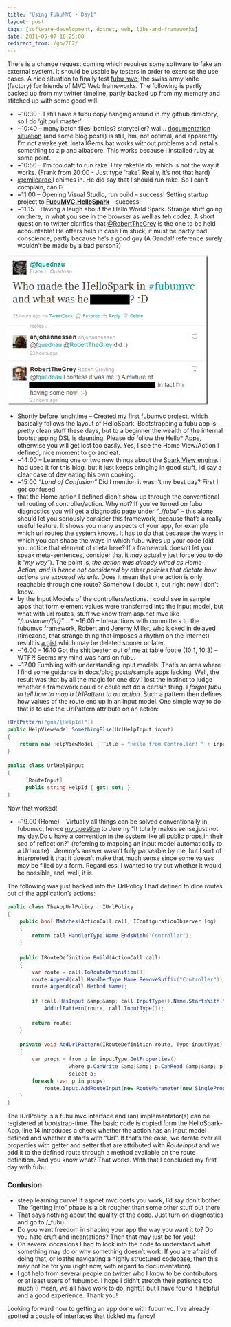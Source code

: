 ```yaml
---
title: "Using FubuMVC - Day1"
layout: post
tags: [software-development, dotnet, web, libs-and-frameworks]
date: 2011-05-07 10:25:00
redirect_from: /go/202/
---
```


There is a change request coming which requires some software to fake an external system. It should be usable by testers in order to exercise the use cases. A nice situation to finally test [fubu mvc](https://github.com/DarthFubuMVC/fubumvc), the swiss army knife (factory) for friends of MVC Web frameworks. The following is partly backed up from my twitter timeline, partly backed up from my memory and stitched up with some good will.

*   ~10:30 – I still have a fubu copy hanging around in my github directory, so I do ‘git pull master’
*   ~10:40 – many batch files! bottles? storyteller? wai… [documentation](http://wiki.fubumvc.com/Main_Page) [situation](https://github.com/DarthFubuMVC/fubumvc/wiki) (and some blog posts) is still, hm, not optimal, and apparently I’m not awake yet. InstallGems.bat works without problems and installs something to zip and albacore. This works because I installed ruby at some point.
*   ~10:50 – I’m too daft to run rake. I try rakefile.rb, which is not the way it works. (Frank from 20:00 - Just type ‘rake’. Really, it’s not that hard)
*   [@emilcardel](http://twitter.com/#!/emilcardell)l chimes in. He did say that I should run rake. So I can’t complain, can I?
*   ~11:00 – Opening Visual Studio, run build – success!
Setting startup project to **[FubuMVC.HelloSpark](https://github.com/DarthFubuMVC/fubumvc/tree/master/src/FubuMVC.HelloSpark)&nbsp;**– success!
*   ~11:15 – Having a laugh about the Hello World Spark. Strange stuff going on there, in what you see in the browser as well as teh codez. A short question to twitter clarifies that [@RobertTheGrey](http://twitter.com/#!/RobertTheGrey) is the one to be held accountable! He offers help in case I’m stuck, it must be partly bad conscience, partly because he’s a good guy (A Gandalf reference surely wouldn’t be made by a bad person?) 

![image](/assets/image_615cd585-7c6a-4bb6-ab7c-89cf94c5fcdc.png "image") 

*   Shortly before lunchtime – Created my first fubumvc project, which basically follows the layout of HelloSpark. Bootstrapping a fubu app is pretty clean stuff these days, but to a beginner the wealth of the internal bootstrapping DSL is daunting. Please do follow the Hello* Apps, otherwise you will get lost too easily.
Yes, I see the Home View/Action I defined, nice moment to go and eat.
*   ~14:00 – Learning one or two new things about the [Spark View engine](http://sparkviewengine.com/). I had used it for this blog, but it just keeps bringing in good stuff, I’d say a clear case of dev eating his own cooking.
*   ~15:00 _“Land of Confusion”_
Did I mention it wasn’t my best day? First I got confused
*   that the Home action I defined didn’t show up through the conventional url routing of controller/action. Why not?!If you’ve turned on fubu diagnostics you will get a diagnostic page under “_/_fubu_” – this alone should let you seriously consider this framework, because that’s a really useful feature. It shows you many aspects of your app, for example which url routes the system knows. It has to do that because the ways in which you can shape the ways in which fubu wires up your code (did you notice that element of meta here? If a framework doesn’t let you speak meta-sentences, consider that it _may_ actually just force you to do it “_my way_”).
The point is, _the action was already wired as Home-Action, and is hence not considered by other policies that dictate how actions are exposed via urls_. Does it mean that one action is only reachable through one route? Somehow I doubt it, but right now I don’t know.
*   by the Input Models of the controllers/actions. I could see in sample apps that form element values were transferred into the input model, but what with url routes, stuff we know from asp.net mvc like “_/customer/{id}_” ...*   ~16.00 – Interactions with committers to the fubumvc framework, Robert and [Jeremy Miller](http://twitter.com/#!/jeremydmiller), who kicked in delayed (timezone, that strange thing that imposes a rhythm on the Internet) – result is [a gist](https://gist.github.com/958950) which may be deleted sooner or later.
*   ~16.00 - 16.10 Got the shit beaten out of me at table footie (10:1, 10:3) – WTF?! Seems my mind was hard on fubu.
*   ~17.00 Fumbling with understanding input models. That’s an area where I find some guidance in docs/blog posts/sample apps lacking. Well, the result was that by all the magic for one day I lost the instinct to judge whether a framework could or could not do a certain thing. I _forgot fubu to tell how to map a UrlPattern to an action_. Such a pattern then defines how values of the route end up in an input model. One simple way to do that is to use the UrlPattern attribute on an action: 

```csharp
[UrlPattern("gna/{HelpId}")]
public HelpViewModel SomethingElse(UrlHelpInput input)
{
    return new HelpViewModel { Title = "Hello from Controller! " + input.HelpId };
}

public class UrlHelpInput
{
      [RouteInput]
      public string HelpId { get; set; }
}
```

Now that worked!

*   ~19.00 (Home) – Virtually all things can be solved conventionally in fubumvc, hence [my question](http://twitter.com/#!/fquednau/status/66535985692942336) to Jeremy:“It totally makes sense,just not my day.Do u have a convention in the system like all public props,in their seq of reflection?” (referring to mapping an input model automatically to a Url route) . Jeremy’s answer wasn’t fully parseable by me, but I sort of interpreted it that it doesn’t make that much sense since some values may be filled by a form. Regardless, I wanted to try out whether it would be possible, and, well, it is.

The following was just hacked into the UrlPolicy I had defined to dice routes out of the application’s actions:

```csharp
public class TheAppUrlPolicy : IUrlPolicy
{
    public bool Matches(ActionCall call, IConfigurationObserver log)
    {
        return call.HandlerType.Name.EndsWith("Controller");
    }

    public IRouteDefinition Build(ActionCall call)
    {
        var route = call.ToRouteDefinition();
        route.Append(call.HandlerType.Name.RemoveSuffix("Controller"));
        route.Append(call.Method.Name);

        if (call.HasInput &amp;&amp; call.InputType().Name.StartsWith("Url"))
            AddUrlPattern(route, call.InputType());

        return route;
    }

    private void AddUrlPattern(IRouteDefinition route, Type inputType)
    {
        var props = from p in inputType.GetProperties()
                    where p.CanWrite &amp;&amp; p.CanRead &amp;&amp; p.GetCustomAttributes(false).Any(o =&gt; o is RouteInputAttribute)
                    select p;
        foreach (var p in props)
            route.Input.AddRouteInput(new RouteParameter(new SingleProperty(p)), true);
    }
}
```

The IUrlPolicy is a fubu mvc interface and (an) implementator(s) can be registered at bootstrap-time. The basic code is copied form the HelloSpark-App, line 14 introduces a check whether the action has an input model defined and whether it starts with “Url”. If that’s the case, we iterate over all properties with getter and setter that are attributed with _RouteInput_ and we add it to the defined route through a method available on the route definition. And you know what? That works. With that I concluded my first day with fubu.

### Conlusion

*   steep learning curve! If aspnet mvc costs you work, I’d say don’t bother. The “getting into” phase is a bit rougher than some other stuff out there
*   That says nothing about the quality of the code. Just turn on diagnostics and go to /_fubu.
*   Do you want freedom in shaping your app the way you want it to? Do you hate cruft and incantations? Then that may just be for you!
*   On several occasions I had to look into the code to understand what something may do or why something doesn’t work. If you are afraid of doing that, or loathe navigating a highly structured codebase, then this may not be for you (right now, with regard to documentation).
*   I got help from several people on twitter who I know to be contributors or at least users of fubumbc. I hope I didn’t stretch their patience too much (I mean, we all have work to do, right?) but I have found it helpful and a good experience. Thank you!

Looking forward now to getting an app done with fubumvc. I’ve already spotted a couple of interfaces that tickled my fancy!